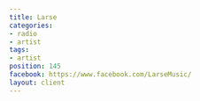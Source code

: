 ```yaml
---
title: Larse
categories:
- radio
- artist
tags:
- artist
position: 145
facebook: https://www.facebook.com/LarseMusic/
layout: client
---
```


